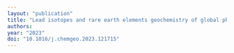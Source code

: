 ```yaml
---
layout: "publication"
title: "Lead isotopes and rare earth elements geochemistry of global phosphate rocks: Insights into depositional conditions and environmental tracing"
authors:
year: "2023"
doi: "10.1016/j.chemgeo.2023.121715"
---
```


